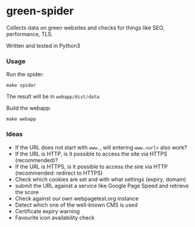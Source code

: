 # green-spider

Collects data on green websites and checks for things like SEO, performance, TLS.

Written and tested in Python3

### Usage

Run the spider:

```nohighlight
make spider
```

The result will be in `webapp/dist/data`.

Build the webapp:

```nohighlight
make webapp
```

### Ideas

- If the URL does not start with `www.`, will entering `www.<url>` also work?
- If the URL is HTTP, is it possible to access the site via HTTPS (recommended)?
- If the URL is HTTPS, is it possible to access the sire via HTTP (recommended: redirect to HTTPS)
- Check which cookies are set and with what settings (expiry, domain)
- submit the URL against a service like Google Page Speed and retrieve the score
- Check against our own webpagetest.org instance
- Detect which one of the well-known CMS is used
- Certificate expiry warning
- Favourite icon availability check
